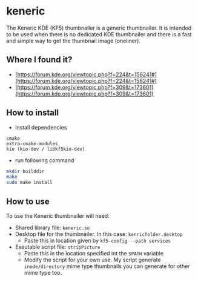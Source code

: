 # keneric

The Keneric KDE (KF5) thumbnailer is a generic thumbnailer. 
It is intended to be used when there is no dedicated KDE thumbnailer 
and there is a fast and simple way to get the thumbnail image (oneliner).

## Where I found it?

- [https://forum.kde.org/viewtopic.php?f=224&t=156241#](https://forum.kde.org/viewtopic.php?f=224&t=156241#)
- [https://forum.kde.org/viewtopic.php?f=309&t=173601](https://forum.kde.org/viewtopic.php?f=309&t=173601)

## How to install

- install dependencies

```
cmake
extra-cmake-modules
kio (kio-dev / libkf5kio-dev)
```

- run following command

```sh
mkdir builddir
make
sudo make install
```

## How to use

To use the Keneric thumbnailer will need:

- Shared library file: `keneric.so`
- Desktop file for the thumbnailer. In this case: `kenricfolder.desktop`
  - Paste this in location given by `kf5-config --path services`
- Exeutable script file: `stripPicture`
  - Paste this in the location specified int the `$PATH` variable
  - Modify the script for your own use. My script generate `inode/directory` mime type
    thumbnails you can generate for other mime type too.